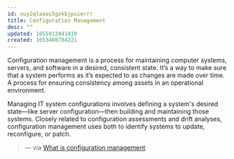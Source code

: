 ```yaml
---
id: xuy2qlaaas5gxkbjpuierrr
title: Configuration Management
desc: ""
updated: 1655912441010
created: 1653408704221
---
```


Configuration management is a process for maintaining computer systems, servers, and software in a desired, consistent state. It’s a way to make sure that a system performs as it’s expected to as changes are made over time. A process for ensuring consistency among assets in an operational environment.

Managing IT system configurations involves defining a system's desired state—like server configuration—then building and maintaining those systems. Closely related to configuration assessments and drift analyses, configuration management uses both to identify systems to update, reconfigure, or patch.

> — via [What is configuration management](https://www.redhat.com/en/topics/automation/what-is-configuration-management)
